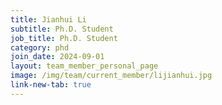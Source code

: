 ```yaml
---
title: Jianhui Li
subtitle: Ph.D. Student
job_title: Ph.D. Student
category: phd
join_date: 2024-09-01
layout: team_member_personal_page
image: /img/team/current_member/lijianhui.jpg
link-new-tab: true
---
```



